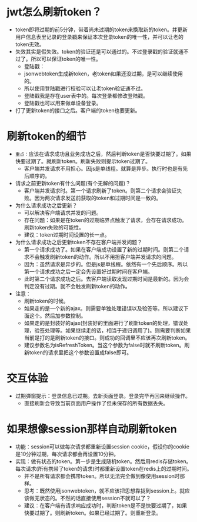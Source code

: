 # jwt怎么刷新token？
* token即将过期的前5分钟，带着尚未过期的token来换取新的token。并更新用户信息表里记录的登录戳来保证本次登录token的唯一性，并可以让老的token无效。
* 失效其实是假失效。token的验证还是可以通过的。不过登录戳的验证就通不过了。所以可以保证token的唯一性。
    - 登陆戳：
    - jsonwebtoken生成新token，老token如果还没过期，是可以继续使用的。
    - 所以使用登陆戳进行校验可以让老token验证通不过。
    - 登陆戳我是存在user表中的。每次登录都修改登陆戳。
    - 登陆戳也可以用来做单设备登录。
* 打了更新token的接口之后。客户端的token也要更新。

# 刷新token的细节
* ```重点：```应该在请求成功且业务成功之后，然后判断token是否快要过期了。如果快要过期了。就刷新token。刷新失败则提示token过期了。
    - 客户端并发请求不用担心。因js是单线程。就算是异步。执行时也是有先后顺序的。
* 请求之前更新token有什么问题(有个无解的问题)？
    - 客户端并发请求时。第一个请求刷新了token。则第二个请求会验证失败。因为两次请求发送前获取的token和过期时间是一致的。
* 为什么请求成功之后更新？
    - 可以解决客户端请求并发的问题。
    - 存在问题：如果是在token的过期临界点触发了请求，会存在请求成功。刷新token失败的可能性。
    - 建议：token过期时间设置的长一点。
* 为什么请求成功之后更新token不存在客户端并发问题？
    - 第一个请求成功了。如果在客户端成功设置了新的过期时间。则第二个请求不会触发刷新token的动作。所以不用担客户端并发请求的问题。
    - 因为：虽然请求是异步的。但是js是单线程。依然有一个先后顺序。所以第一个请求成功之后一定会先设置好过期时间在客户端。
    - 此时第二个请求成功之后。去客户端读取发现过期时间是最新的。因为会判定没有过期。就不会触发刷新token的动作。
* 注意：
    - 刷新token的时候。
    - 如果走的是一个新的ajax。则需要单独处理错误以及验签等。所以建议下面这个。然后加参数控制。
    - 如果走的是封装好的ajax(封装好的里面进行了刷新token的处理，错误处理，验签处理等。如果继续走的话，相当于递归调用了)。则需要判断如果当前是打的是刷新token的接口。则成功的回调里不应该再次刷新token。
    - 建议参数名为isRefreshToken。当这个参数为false时就不刷新token。刷新token的请求里把这个参数设置成false即可。

# 交互体验
* 过期弹窗提示：登录信息已过期。去新页面登录。登录完毕再回来继续操作。
    - 直接刷新会导致当前页面用户操作了但未保存的所有数据丢失。

# 如果想像session那样自动刷新token
* 功能：session可以做每次请求都重新设置session cookie，假设你的cookie是10分钟过期，每次请求都会再设置10分钟。
* 实现：做有状态的token。第一步是生成随机token。然后用redis存储token。每次请求(所有携带了token的请求)时都重新设置token在redis上的过期时间。
    - 并不是所有请求都会携带token。所以无法完全做到像使用session时那样。
    - 思考：既然使用jsonwebtoken，就不应该把思想靠拢到session上。就应该做无状态的。不然的话直接使用session不就可以了？
    - 建议：在客户端有请求响应成功时，判断token是不是快要过期了，如果快要过期了。则刷新token。如果已经过期了。则重新登录。
